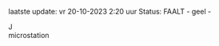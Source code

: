 laatste update: 
vr 20-10-2023  2:20   uur 
Status: FAALT - geel - 
<div class="service R">J</div><div class="service Y">microstation</div>